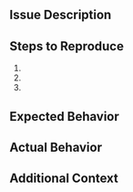 ## Issue Description
<!-- Describe the problem clearly and concisely -->

## Steps to Reproduce
1. 
2. 
3. 

## Expected Behavior
<!-- What should happen -->

## Actual Behavior
<!-- What actually happens -->

## Additional Context
<!-- Any other relevant information -->
